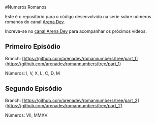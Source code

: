 #Numeros Romanos

Este é o repositório para o código desenvolvido na serie sobre números romanos do canal [Arena Dev](https://www.youtube.com/channel/UCIHkZtWqijYjt3LgJ5idcpg).

Increva-se no [canal Arena Dev](https://www.youtube.com/channel/UCIHkZtWqijYjt3LgJ5idcpg) para acompanhar os próximos vídeos.

## Primeiro Episódio

Branch: [https://github.com/arenadev/romannumbers/tree/part_1](https://github.com/arenadev/romannumbers/tree/part_1)

Números: I, V, X, L, C, D, M


## Segundo Episódio

Branch: [https://github.com/arenadev/romannumbers/tree/part_2](https://github.com/arenadev/romannumbers/tree/part_2)

Números: VII, MMXV
